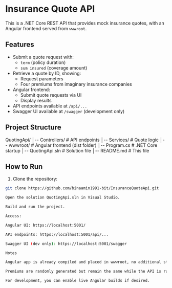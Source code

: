 ﻿# Insurance Quote API

This is a .NET Core REST API that provides mock insurance quotes, with an Angular frontend served from `wwwroot`.

## Features

- Submit a quote request with:
  - `term` (policy duration)
  - `sum insured` (coverage amount)
- Retrieve a quote by ID, showing:
  - Request parameters
  - Four premiums from imaginary insurance companies
- Angular frontend:
  - Submit quote requests via UI
  - Display results
- API endpoints available at `/api/...`
- Swagger UI available at `/swagger` (development only)

## Project Structure

QuotingApi/
│-- Controllers/ # API endpoints
│-- Services/ # Quote logic
│-- wwwroot/ # Angular frontend (dist folder)
│-- Program.cs # .NET Core startup
│-- QuotingApi.sln # Solution file
│-- README.md # This file

## How to Run

1. Clone the repository:

```bash
git clone https://github.com/binaamin1991-bit/InsuranceQuoteApi.git

Open the solution QuotingApi.sln in Visual Studio.

Build and run the project.

Access:

Angular UI: https://localhost:5001/

API endpoints: https://localhost:5001/api/...

Swagger UI (dev only): https://localhost:5001/swagger

Notes

Angular app is already compiled and placed in wwwroot, no additional steps needed.

Premiums are randomly generated but remain the same while the API is running.

For development, you can enable live Angular builds if desired.

